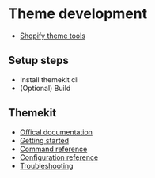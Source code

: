 # Theme development

* [Shopify theme tools](https://shopify.dev/tools/themes)

## Setup steps

* Install themekit cli
* (Optional) Build 

## Themekit

* [Offical documentation](https://shopify.dev/tools/theme-kit)
* [Getting started](https://shopify.dev/tools/theme-kit/getting-started)
* [Command reference](https://shopify.dev/tools/theme-kit/command-reference)
* [Configuration reference](https://shopify.dev/tools/theme-kit/configuration-reference)
* [Troubleshooting](https://shopify.dev/tools/theme-kit/troubleshooting)